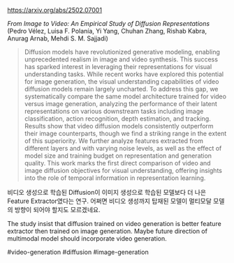 https://arxiv.org/abs/2502.07001

*From Image to Video: An Empirical Study of Diffusion Representations* (Pedro Vélez, Luisa F. Polanía, Yi Yang, Chuhan Zhang, Rishab Kabra, Anurag Arnab, Mehdi S. M. Sajjadi)

> Diffusion models have revolutionized generative modeling, enabling unprecedented realism in image and video synthesis. This success has sparked interest in leveraging their representations for visual understanding tasks. While recent works have explored this potential for image generation, the visual understanding capabilities of video diffusion models remain largely uncharted. To address this gap, we systematically compare the same model architecture trained for video versus image generation, analyzing the performance of their latent representations on various downstream tasks including image classification, action recognition, depth estimation, and tracking. Results show that video diffusion models consistently outperform their image counterparts, though we find a striking range in the extent of this superiority. We further analyze features extracted from different layers and with varying noise levels, as well as the effect of model size and training budget on representation and generation quality. This work marks the first direct comparison of video and image diffusion objectives for visual understanding, offering insights into the role of temporal information in representation learning.

비디오 생성으로 학습된 Diffusion이 이미지 생성으로 학습된 모델보다 더 나은 Feature Extractor였다는 연구. 어쩌면 비디오 생성까지 탑재된 모델이 멀티모달 모델의 방향이 되어야 할지도 모르겠네요.

<english>
The study insist that diffusion trained on video generation is better feature extractor then trained on image generation. Maybe future direction of multimodal model should incorporate video generation.
</english>

#video-generation #diffusion #image-generation 